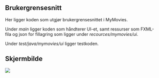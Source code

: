 ## Brukergrensesnitt

Her ligger koden som utgjør brukergrensesnittet i MyMovies. 

Under *main* ligger koden som håndterer UI-et, samt ressurser som FXML-fila og json for fillagring som ligger under *recources/mymovies/ui*.

Under *test/java/mymovies/ui* ligger testkoden.

## Skjermbilde
![](https://scontent-arn2-1.xx.fbcdn.net/v/t1.15752-9/120909712_760092341220478_7577866993731450_n.png?_nc_cat=111&_nc_sid=ae9488&_nc_ohc=GHknunVRStkAX8q_-kQ&_nc_oc=AQmSxr4UwlWwjyxYGU3vbpHPBLg35czU3u296W7QGnXlanCd-CJyjV8Giva7fntvXCc&_nc_ht=scontent-arn2-1.xx&oh=fcb6e99955bfac09be01892b837a347e&oe=5FA41263)
